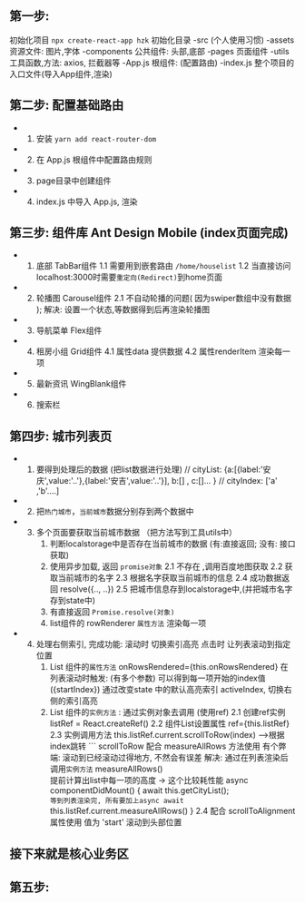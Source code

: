 ## 第一步:
  初始化项目  `npx create-react-app hzk`
  初始化目录  -src       (个人使用习惯)
              -assets       资源文件: 图片,字体
              -components   公共组件: 头部,底部
              -pages        页面组件
              -utils        工具函数,方法: axios, 拦截器等
              -App.js       根组件: (配置路由)
              -index.js     整个项目的入口文件(导入App组件,渲染)

## 第二步: 配置基础路由
  - 1. 安装 `yarn add react-router-dom`
  - 2. 在 App.js 根组件中配置路由规则
  - 3. page目录中创建组件
  - 4. index.js 中导入 App.js, 渲染

## 第三步: 组件库 Ant Design Mobile (index页面完成)
  - 1. 底部 TabBar组件
      1.1 需要用到嵌套路由 `/home/houselist`
      1.2 当直接访问localhost:3000时需要`重定向(Redirect)`到home页面
  - 2. 轮播图 Carousel组件
      2.1 不自动轮播的问题( 因为swiper数组中没有数据 ); 解决: 设置一个状态,等数据得到后再渲染轮播图
  - 3. 导航菜单 Flex组件
  - 4. 租房小组 Grid组件 
      4.1 属性data 提供数据
      4.2 属性renderItem 渲染每一项
  - 5. 最新资讯 WingBlank组件
  - 6. 搜索栏 

## 第四步: 城市列表页
   - 1. 要得到处理后的数据 (把list数据进行处理)
        // cityList: {a:[{label:'安庆',value:'..'},{label:'安吉',value:'..'}], b:[] , c:[]... }
        // cityIndex: ['a' ,'b'....]
   - 2. 把`热门城市`，`当前城市`数据分别存到两个数据中
   - 3. 多个页面要获取当前城市数据 （把方法写到工具utils中）
        1. 判断localstorage中是否存在当前城市的数据 (有:直接返回; 没有: 接口获取)
        2. 使用异步加载, 返回 `promise对象`
        2.1 不存在 ,调用百度地图获取
        2.2 获取当前城市的名字
        2.3 根据名字获取当前城市的信息
        2.4 成功数据返回 resolve({.., ..})
        2.5 把城市信息存到localstorage中,(并把城市名字存到state中)
        3. 有直接返回 `Promise.resolve(对象)`
        4. list组件的 rowRenderer `属性方法` 渲染每一项 
   - 4. 处理右侧索引, 完成功能:  滚动时 切换索引高亮
                               点击时 让列表滚动到指定位置
        1. List 组件的`属性方法` onRowsRendered={this.onRowsRendered} 
            在列表滚动时触发: (有多个参数) 可以得到每一项开始的index值 ({startIndex})
            通过改变state 中的默认高亮索引 activeIndex, 切换右侧的索引高亮
        2. List 组件的`实例方法` : 通过实例对象去调用 (使用ref)
            2.1 创建ref实例        listRef = React.createRef()
            2.2 组件List设置属性   ref={this.listRef}
            2.3 实例调用方法       this.listRef.current.scrollToRow(index)  -->根据index跳转
                ``` scrollToRow  配合 measureAllRows 方法使用
                    有个弊端: 滚动到已经滚动过得地方, 不然会有误差
                    解决: 通过在列表渲染后调用`实例方法` measureAllRows()   
                          提前计算出list中每一项的高度 -> 这个比较耗性能
                            async componentDidMount() {
                                await this.getCityList();  
                                ` 等到列表渲染完, 所有要加上async await `
                                this.listRef.current.measureAllRows()
                            }
            2.4 配合 scrollToAlignment 属性使用 值为 'start' 滚动到头部位置

## 接下来就是核心业务区

## 第五步: 
  